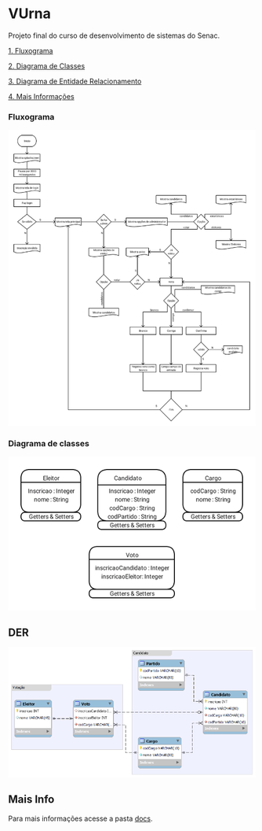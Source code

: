 # VUrna

Projeto final do curso de desenvolvimento de sistemas do Senac.

[1. Fluxograma](#fluxograma)

[2. Diagrama de Classes](#diagrama-de-classes)

[3. Diagrama de Entidade Relacionamento](#DER)

[4. Mais Informações](#mais-info)

### Fluxograma
![flowchart](docs/flowchart.png "Flowchart")

### Diagrama de classes
![der](docs/DDC.png "DDC")

## DER
![der](docs/DER.png "DER")

## Mais Info
Para mais informações acesse a pasta [docs](docs).
